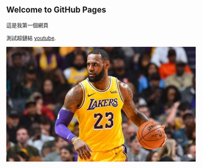 ## Welcome to GitHub Pages

這是我第一個網頁

測試超鏈結 [youtube](https://www.youtube.com/).






![image](https://github.com/k122787597john/k122787597john.github.io/blob/master/Lebron-James-Lakers-660x400.jpg)
